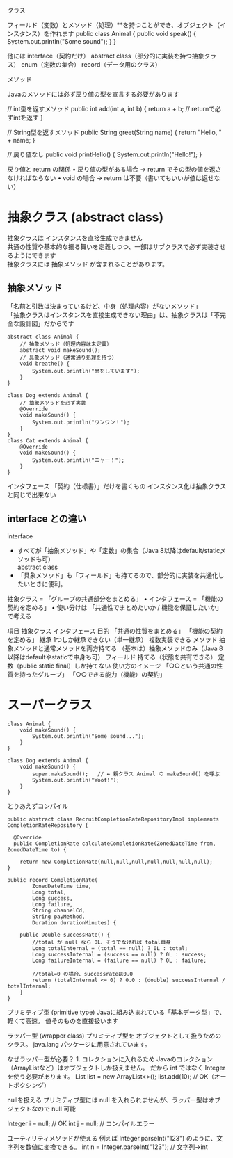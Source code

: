 クラス

フィールド（変数）とメソッド（処理）**を持つことができ、オブジェクト（インスタンス）を作れます
public class Animal {
    public void speak() {
        System.out.println("Some sound");
    }
}

他には
interface（契約だけ）
abstract class（部分的に実装を持つ抽象クラス）
enum（定数の集合）
record（データ用のクラス）



メソッド

Javaのメソッドには必ず戻り値の型を宣言する必要があります

// int型を返すメソッド
public int add(int a, int b) {
    return a + b;  // returnで必ずintを返す
}

// String型を返すメソッド
public String greet(String name) {
    return "Hello, " + name;
}

// 戻り値なし
public void printHello() {
    System.out.println("Hello!");
}

戻り値と return の関係
	•	戻り値の型がある場合 → return でその型の値を返さなければならない
	•	void の場合 → return は不要（書いてもいいが値は返せない）


# 抽象クラス (abstract class)
抽象クラスは インスタンスを直接生成できません  
共通の性質や基本的な振る舞いを定義しつつ、一部はサブクラスで必ず実装させるようにできます  
抽象クラスには 抽象メソッド が含まれることがあります。  
## 抽象メソッド
「名前と引数は決まっているけど、中身（処理内容）がないメソッド」  
「抽象クラスはインスタンスを直接生成できない理由」は、抽象クラスは「不完全な設計図」だからです  
```
abstract class Animal {
    // 抽象メソッド（処理内容は未定義）
    abstract void makeSound();
    // 具象メソッド（通常通り処理を持つ）
    void breathe() {
        System.out.println("息をしています");
    }
}
```
```
class Dog extends Animal {
    // 抽象メソッドを必ず実装
    @Override
    void makeSound() {
        System.out.println("ワンワン！");
    }
}
class Cat extends Animal {
    @Override
    void makeSound() {
        System.out.println("ニャー！");
    }
}
```
インタフェース
「契約（仕様書）」だけを書くもの
インスタンス化は抽象クラスと同じで出来ない

## interface との違い
interface   
 - すべてが「抽象メソッド」や「定数」の集合（Java 8以降はdefault/staticメソッドも可）  
abstract class  
 - 「具象メソッド」も「フィールド」も持てるので、部分的に実装を共通化したいときに便利。

抽象クラス = 「グループの共通部分をまとめる」
	•	インタフェース = 「機能の契約を定める」
	•	使い分けは 「共通性でまとめたいか / 機能を保証したいか」 で考える

項目
抽象クラス
インタフェース
目的
「共通の性質をまとめる」
「機能の契約を定める」
継承
1つしか継承できない（単一継承）
複数実装できる
メソッド
抽象メソッドと通常メソッドを両方持てる
（基本は）抽象メソッドのみ（Java 8以降はdefaultやstaticで中身も可）
フィールド
持てる（状態を共有できる）
定数（public static final）しか持てない
使い方のイメージ
「○○という共通の性質を持ったグループ」
「○○できる能力（機能）の契約」


# スーパークラス
```
class Animal {
    void makeSound() {
        System.out.println("Some sound...");
    }
}
```
```
class Dog extends Animal {
    void makeSound() {
        super.makeSound();   // ← 親クラス Animal の makeSound() を呼ぶ
        System.out.println("Woof!");
    }
}
```

とりあえずコンパイル
```
public abstract class RecruitCompletionRateRepositoryImpl implements CompletionRateRepository {

  @Override
  public CompletionRate calculateCompletionRate(ZonedDateTime from, ZonedDateTime to) {

    return new CompletionRate(null,null,null,null,null,null,null);
}

public record CompletionRate(
        ZonedDateTime time,
        Long total,
        Long success,
        Long failure,
        String channelCd,
        String payMethod,
        Duration durationMinutes) {

    public Double successRate() {
        //total が null なら 0L、そうでなければ total自身
        Long totalInternal = (total == null) ? 0L : total;
        Long successInternal = (success == null) ? 0L : success;
        Long failureInternal = (failure == null) ? 0L : failure;

        //total=0 の場合、successrateは0.0
        return (totalInternal <= 0) ? 0.0 : (double) successInternal / totalInternal;
    }
}

```

プリミティブ型 (primitive type)
Javaに組み込まれている「基本データ型」で、軽くて高速。
値そのものを直接扱います

ラッパー型 (wrapper class)
プリミティブ型を オブジェクトとして扱うためのクラス。
java.lang パッケージに用意されています。

なぜラッパー型が必要？
	1.	コレクションに入れるため
Javaのコレクション（ArrayListなど）はオブジェクトしか扱えません。
だから int ではなく Integer を使う必要があります。
List<Integer> list = new ArrayList<>();
list.add(10); // OK（オートボクシング）

nullを扱える
プリミティブ型には null を入れられませんが、ラッパー型はオブジェクトなので null 可能

Integer i = null;   // OK
int j = null;       // コンパイルエラー

ユーティリティメソッドが使える
例えば Integer.parseInt("123") のように、文字列を数値に変換できる。
int n = Integer.parseInt("123");  // 文字列→int




